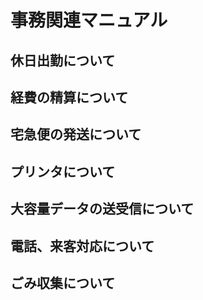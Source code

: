 # 事務関連マニュアル
## 休日出勤について
## 経費の精算について
## 宅急便の発送について
## プリンタについて
## 大容量データの送受信について
## 電話、来客対応について
## ごみ収集について